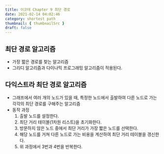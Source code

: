 ```yaml
---
title: 이코테 Chapter 9 최단 경로
date: 2021-02-14 04:02:46
category: shortest path
thumbnail: { thumbnailSrc }
draft: false
---
```


## 최단 경로 알고리즘

- 가장 짧은 경로를 찾는 알고리즘
- 그리디 알고리즘과 다이나믹 프로그래밍 알고리즘이 적용된다.

## 다익스트라 최단 경로 알고리즘

- 그래프에서 여러 개의 노드가 있을 때, 특정한 노드에서 출발하여 다른 노드로 가는 각각의 최단 경로를 구해주는 알고리즘
- 동작 과정
  1. 출발 노드를 설정한다.
  2. 최단 거리 테이블(1차원 리스트)을 초기화한다.
  3. 방문하지 않은 노드 중에서 최단 거리가 가장 짧은 노드를 선택한다.
  4. 해당 노드를 거쳐 다른 노드로 가는 비용을 계산하여 최단 거리 테이블을 갱신한다.
  5. 위 과정에서 3번과 4번을 반복한다.
